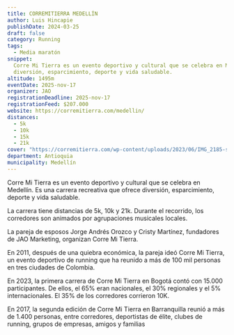 ```yaml
---
title: CORREMITIERRA MEDELLÍN
author: Luis Hincapie
publishDate: 2024-03-25
draft: false
category: Running
tags:
  - Media maratón
snippet:
  Corre Mi Tierra es un evento deportivo y cultural que se celebra en Medellín. Es una carrera recreativa que ofrece
  diversión, esparcimiento, deporte y vida saludable.
altitude: 1495m
eventDate: 2025-nov-17
organizer: JAO
registrationDeadline: 2025-nov-17
registrationFeed: $207.000
website: https://corremitierra.com/medellin/
distances:
  - 5k
  - 10k
  - 15k
  - 21k
cover: "https://corremitierra.com/wp-content/uploads/2023/06/IMG_2185-scaled.jpg"
department: Antioquia
municipality: Medellín
---
```


Corre Mi Tierra es un evento deportivo y cultural que se celebra en Medellín. Es una carrera recreativa que ofrece
diversión, esparcimiento, deporte y vida saludable.

La carrera tiene distancias de 5k, 10k y 21k. Durante el recorrido, los corredores son animados por agrupaciones
musicales locales.

La pareja de esposos Jorge Andrés Orozco y Cristy Martínez, fundadores de JAO Marketing, organizan Corre Mi Tierra.

En 2011, después de una quiebra económica, la pareja ideó Corre Mi Tierra, un evento deportivo de running que ha reunido
a más de 100 mil personas en tres ciudades de Colombia.

En 2023, la primera carrera de Corre Mi Tierra en Bogotá contó con 15.000 participantes. De ellos, el 65% eran
nacionales, el 30% regionales y el 5% internacionales. El 35% de los corredores corrieron 10K.

En 2017, la segunda edición de Corre Mi Tierra en Barranquilla reunió a más de 1.400 personas, entre corredores,
deportistas de élite, clubes de running, grupos de empresas, amigos y familias
